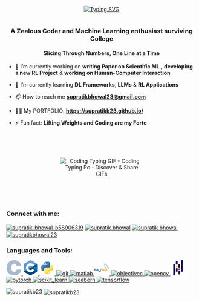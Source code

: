 <div align= "center">
  
[![Typing SVG](https://readme-typing-svg.demolab.com?font=Fira+Code&weight=600&size=27&duration=1000&pause=1200&center=true&vCenter=true&width=500&height=100&lines=Hi++%F0%9F%91%8B+.+.+.;I'm+Supratik+.+.+.;Checkout+my+Github+Profile+%E2%9D%A4%EF%B8%8F)](https://git.io/typing-svg)
</div>

<h1> </h1>
<h3 align="center">A Zealous Coder and Machine Learning enthusiast surviving College</h3>
<h4 align="center">Slicing Through Numbers, One Line at a Time</h4>

- 🔭 I’m currently working on **writing Paper on Scientific ML** , **developing a new RL Project** & **working on Human-Computer Interaction**

- 🌱 I’m currently learning **DL Frameworks**, **LLMs** & **RL Applications** 

- 📫 How to reach me **supratikbhowal23@gmail.com**

- 🧑‍💻 My PORTFOLIO: **https://supratikb23.github.io/**

- ⚡ Fun fact: **Lifting Weights and Coding are my Forte** <br>

<p align="center"><img src="https://media.tenor.com/ITc1hNBSH_wAAAAM/coding-typing.gif" jsaction="" class="sFlh5c FyHeAf iPVvYb" style="max-width: 220px; height: 220px; margin: 64px 0px; width: 220px;" alt="Coding Typing GIF - Coding Typing Pc - Discover &amp; Share GIFs" jsname="kn3ccd">

<h3 align="left">Connect with me:</h3>
<p align="left">
<a href="https://linkedin.com/in/supratik-bhowal-b58906319" target="blank"><img align="center" src="https://raw.githubusercontent.com/rahuldkjain/github-profile-readme-generator/master/src/images/icons/Social/linked-in-alt.svg" alt="supratik-bhowal-b58906319" height="30" width="40" /></a>
<a href="https://www.kaggle.com/supratikbhowal" target="blank"><img align="center" src="https://raw.githubusercontent.com/rahuldkjain/github-profile-readme-generator/master/src/images/icons/Social/kaggle.svg" alt="supratik bhowal" height="30" width="40" /></a>
<a href="https://leetcode.com/u/Supratik23/" target="blank"><img align="center" src="https://raw.githubusercontent.com/rahuldkjain/github-profile-readme-generator/master/src/images/icons/Social/leet-code.svg" alt="supratik bhowal" height="30" width="40" /></a>
<a href="https://www.hackerrank.com/supratikbhowal23" target="blank"><img align="center" src="https://raw.githubusercontent.com/rahuldkjain/github-profile-readme-generator/master/src/images/icons/Social/hackerrank.svg" alt="supratikbhowal23" height="30" width="40" /></a>
</p>

<h3 align="left">Languages and Tools:</h3>
<p align="left"> <a href="https://www.cprogramming.com/" target="_blank" rel="noreferrer"> <img src="https://raw.githubusercontent.com/devicons/devicon/master/icons/c/c-original.svg" alt="c" width="40" height="40"/> </a> <a href="https://www.w3schools.com/cpp/" target="_blank" rel="noreferrer"> <img src="https://raw.githubusercontent.com/devicons/devicon/master/icons/cplusplus/cplusplus-original.svg" alt="cplusplus" width="40" height="40"/> </a> <a href="https://www.python.org" target="_blank" rel="noreferrer"> <img src="https://raw.githubusercontent.com/devicons/devicon/master/icons/python/python-original.svg" alt="python" width="40" height="40"/> </a><a href="https://git-scm.com/" target="_blank" rel="noreferrer"> <img src="https://www.vectorlogo.zone/logos/git-scm/git-scm-icon.svg" alt="git" width="40" height="40"/> </a> <a href="https://www.mathworks.com/" target="_blank" rel="noreferrer"> <img src="https://upload.wikimedia.org/wikipedia/commons/2/21/Matlab_Logo.png" alt="matlab" width="40" height="40"/> </a> <a href="https://www.mysql.com/" target="_blank" rel="noreferrer"> <img src="https://raw.githubusercontent.com/devicons/devicon/master/icons/mysql/mysql-original-wordmark.svg" alt="mysql" width="40" height="40"/> </a> <a href="https://developer.apple.com/library/archive/documentation/Cocoa/Conceptual/ProgrammingWithObjectiveC/Introduction/Introduction.html" target="_blank" rel="noreferrer"> <img src="https://www.vectorlogo.zone/logos/apple_objectivec/apple_objectivec-icon.svg" alt="objectivec" width="40" height="40"/> </a> <a href="https://opencv.org/" target="_blank" rel="noreferrer"> <img src="https://www.vectorlogo.zone/logos/opencv/opencv-icon.svg" alt="opencv" width="40" height="40"/> </a> <a href="https://pandas.pydata.org/" target="_blank" rel="noreferrer"> <img src="https://raw.githubusercontent.com/devicons/devicon/2ae2a900d2f041da66e950e4d48052658d850630/icons/pandas/pandas-original.svg" alt="pandas" width="40" height="40"/> </a> <a href="https://pytorch.org/" target="_blank" rel="noreferrer"> <img src="https://www.vectorlogo.zone/logos/pytorch/pytorch-icon.svg" alt="pytorch" width="40" height="40"/> </a> <a href="https://scikit-learn.org/" target="_blank" rel="noreferrer"> <img src="https://upload.wikimedia.org/wikipedia/commons/0/05/Scikit_learn_logo_small.svg" alt="scikit_learn" width="40" height="40"/> </a> <a href="https://seaborn.pydata.org/" target="_blank" rel="noreferrer"> <img src="https://seaborn.pydata.org/_images/logo-mark-lightbg.svg" alt="seaborn" width="40" height="40"/> </a> <a href="https://www.tensorflow.org" target="_blank" rel="noreferrer"> <img src="https://www.vectorlogo.zone/logos/tensorflow/tensorflow-icon.svg" alt="tensorflow" width="40" height="40"/> </a> </p>

<p><img align="left" src="https://github-readme-stats.vercel.app/api/top-langs?username=supratikb23&show_icons=true&theme=dark&locale=en&layout=compact" alt="supratikb23" /></p>

<p>&nbsp;<img align="center" src="https://github-readme-stats.vercel.app/api?username=supratikb23&show_icons=true&theme=dark&locale=en" alt="supratikb23" /></p>
